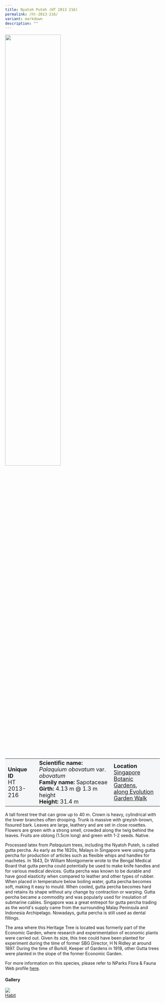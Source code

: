 ```yaml
---
title: Nyatoh Puteh (HT 2013 216)
permalink: /ht-2013-216/
variant: markdown
description: ""
---
```

<div class="isomer-image-wrapper">
<img style="width: 60%" src="/images/Heritage_trees_photos/rain_tree_ht_2005_45-habit.jpg">
</div><table style="minWidth: 100px; font-size: 18px; background: #F4F6F7">
<tbody><tr>
<td rowspan="1" colspan="1">
<strong>Unique ID</strong>
<br>HT 2013-216
</td>
<td rowspan="1" colspan="1">
	<strong>Scientific name:</strong> <em>Palaquium obovatum</em> var. <em>obovatum</em>
<br><strong>Family name: </strong>Sapotaceae
<br><strong>Girth: </strong>4.13 m @ 1.3 m height
<br><strong>Height: </strong>31.4 m
</td>
<td rowspan="1" colspan="1">
<strong>Location</strong><a href="https://www.onemap.gov.sg/?lat=1.3169399999965232&amp;lng=103.81620999999893">
 <br>Singapore Botanic Gardens,<br>along Evolution Garden Walk</a>
</td>
</tr>
</tbody>
</table>
<p>A tall forest tree that can grow up to 40 m. Crown is heavy, cylindrical with the lower branches often drooping. Trunk is massive with greyish-brown, fissured bark. Leaves are large, leathery and are set in close rosettes. Flowers are green with a strong smell, crowded along the twig behind the leaves. Fruits are oblong (1.5cm long) and green with 1-2 seeds. Native. </p>
  
<p>Processed latex from <em>Palaquium</em> trees, including the Nyatoh Puteh, is called gutta percha. As early as the 1820s, Malays in Singapore were using gutta percha for production of articles such as flexible whips and handles for machetes. In 1843, Dr William Montgomerie wrote to the Bengal Medical Board that gutta percha could potentially be used to make knife handles and for various medical devices. Gutta percha was known to be durable and have good elasticity when compared to leather and other types of rubber. When placed in temperature below boiling water, gutta percha becomes soft, making it easy to mould. When cooled, gutta percha becomes hard and retains its shape without any change by contraction or warping. Gutta percha became a commodity and was popularly used for insulation of submarine cables. Singapore was a great entrepot for gutta percha trading as the world's supply came from the surrounding Malay Peninsula and Indonesia Archipelago. Nowadays, gutta percha is still used as dental fillings.</p>

<p>The area where this Heritage Tree is located was formerly part of the Economic Garden, where research and experimentation of economic plants were carried out. Given its size, this tree could have been planted for experiment during the time of former SBG Director, H N Ridley at around 1897. During the time of Burkill, Keeper of Gardens in 1918, other Gutta trees were planted in the slope of the former Economic Garden.</p>

<p>For more information on this species, please refer to NParks Flora &amp; Fauna Web profile <a href="https://www.nparks.gov.sg/florafaunaweb/flora/3/0/3048">here</a>.</p>

<h4><b>Gallery</b></h4>
<div class="isomer-card-grid">
<a href="/images/Heritage_trees_photos/rain_tree_ht_2005_45-habit.jpg" class="isomer-card">
<div class="isomer-card-image">
<div class="isomer-image-wrapper"><img src="/images/Heritage_trees_photos/rain_tree_ht_2005_45-habit.jpg"></div></div>
<div class="isomer-card-body"><div class="isomer-card-title">Habit</div></div></a><p></p></div>